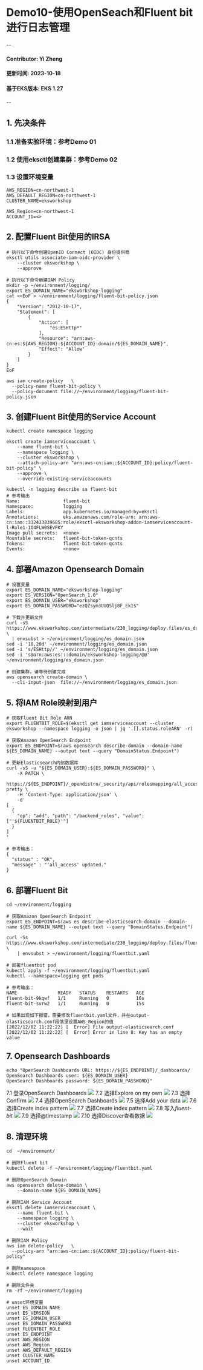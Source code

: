 # Demo10-使用OpenSeach和Fluent bit进行日志管理
--
#### Contributor: Yi Zheng
#### 更新时间: 2023-10-18
#### 基于EKS版本: EKS 1.27
--

## 1. 先决条件  
### 1.1 准备实验环境：参考Demo 01  
### 1.2 使用eksctl创建集群：参考Demo 02
### 1.3 设置环境变量
  
```
AWS_REGION=cn-northwest-1
AWS_DEFAULT_REGION=cn-northwest-1
CLUSTER_NAME=eksworkshop

AWS_Region=cn-northwest-1
ACCOUNT_ID=<>
```

## 2. 配置Fluent Bit使用的IRSA
```
# 执行以下命令创建OpenID Connect (OIDC) 身份提供商
eksctl utils associate-iam-oidc-provider \
    --cluster eksworkshop \
    --approve
    
# 执行以下命令新建IAM Policy
mkdir -p ~/environment/logging/
export ES_DOMAIN_NAME="eksworkshop-logging"
cat <<EoF > ~/environment/logging/fluent-bit-policy.json
{
    "Version": "2012-10-17",
    "Statement": [
        {
            "Action": [
                "es:ESHttp*"
            ],
            "Resource": "arn:aws-cn:es:${AWS_REGION}:${ACCOUNT_ID}:domain/${ES_DOMAIN_NAME}",
            "Effect": "Allow"
        }
    ]
}
EoF

aws iam create-policy   \
  --policy-name fluent-bit-policy \
  --policy-document file://~/environment/logging/fluent-bit-policy.json
```

## 3. 创建Fluent Bit使用的Service Account
```
kubectl create namespace logging

eksctl create iamserviceaccount \
    --name fluent-bit \
    --namespace logging \
    --cluster eksworkshop \
    --attach-policy-arn "arn:aws-cn:iam::${ACCOUNT_ID}:policy/fluent-bit-policy" \
    --approve \
    --override-existing-serviceaccounts

kubectl -n logging describe sa fluent-bit
# 参考输出
Name:                fluent-bit
Namespace:           logging
Labels:              app.kubernetes.io/managed-by=eksctl
Annotations:         eks.amazonaws.com/role-arn: arn:aws-cn:iam::332433839685:role/eksctl-eksworkshop-addon-iamserviceaccount-l-Role1-1O4FLW0SEVFKY
Image pull secrets:  <none>
Mountable secrets:   fluent-bit-token-qcnts
Tokens:              fluent-bit-token-qcnts
Events:              <none>
```

## 4. 部署Amazon Opensearch Domain
```
# 设置变量
export ES_DOMAIN_NAME="eksworkshop-logging"
export ES_VERSION="OpenSearch_1.0"
export ES_DOMAIN_USER="eksworkshop"
export ES_DOMAIN_PASSWORD="ezQZsym3UUQSlj8F_Ek1$"

# 下载并更新文件
curl -sS https://www.eksworkshop.com/intermediate/230_logging/deploy.files/es_domain.json \
  | envsubst > ~/environment/logging/es_domain.json
sed -i '18,20d' ~/environment/logging/es_domain.json
sed -i 's/ESHttp//' ~/environment/logging/es_domain.json
sed -i 's@arn:aws:es:::domain/eksworkshop-logging/@@' ~/environment/logging/es_domain.json
  
# 创建集群，请等待创建完成
aws opensearch create-domain \
  --cli-input-json  file://~/environment/logging/es_domain.json
```

## 5. 将IAM Role映射到用户
```
# 获取Fluent Bit Role ARN
export FLUENTBIT_ROLE=$(eksctl get iamserviceaccount --cluster eksworkshop --namespace logging -o json | jq '.[].status.roleARN' -r)

# 获取Amazon OpenSearch Endpoint
export ES_ENDPOINT=$(aws opensearch describe-domain --domain-name ${ES_DOMAIN_NAME} --output text --query "DomainStatus.Endpoint")

# 更新Elasticsearch内部数据库
curl -sS -u "${ES_DOMAIN_USER}:${ES_DOMAIN_PASSWORD}" \
    -X PATCH \
    https://${ES_ENDPOINT}/_opendistro/_security/api/rolesmapping/all_access?pretty \
    -H 'Content-Type: application/json' \
    -d'
[
  {
    "op": "add", "path": "/backend_roles", "value": ["'${FLUENTBIT_ROLE}'"]
  }
]
'

# 参考输出：
{
  "status" : "OK",
  "message" : "'all_access' updated."
}
```

## 6. 部署Fluent Bit
```
cd ~/environment/logging

# 获取Amazon OpenSearch Endpoint
export ES_ENDPOINT=$(aws es describe-elasticsearch-domain --domain-name ${ES_DOMAIN_NAME} --output text --query "DomainStatus.Endpoint")

curl -Ss https://www.eksworkshop.com/intermediate/230_logging/deploy.files/fluentbit.yaml \
    | envsubst > ~/environment/logging/fluentbit.yaml

# 部署fluentbit pod    
kubectl apply -f ~/environment/logging/fluentbit.yaml
kubectl --namespace=logging get pods

# 参考输出：
NAME               READY   STATUS    RESTARTS   AGE
fluent-bit-9kqwf   1/1     Running   0          16s
fluent-bit-svrw2   1/1     Running   0          15s

# 如果出现如下报错，需要修改fluentbit.yaml文件，并在output-elasticsearch.conf段落里设置AWS_Region的值
[2022/12/02 11:22:22] [  Error] File output-elasticsearch.conf
[2022/12/02 11:22:22] [  Error] Error in line 8: Key has an empty value
```

## 7. Opensearch Dashboards
```
echo "OpenSearch Dashboards URL: https://${ES_ENDPOINT}/_dashboards/
OpenSearch Dashboards user: ${ES_DOMAIN_USER}
OpenSearch Dashboards password: ${ES_DOMAIN_PASSWORD}"
```
7.1 登录OpenSearch Dashboards
![](https://www.eksworkshop.com/images/logging/opensearch_01.png)
7.2 选择Explore on my own
![](https://www.eksworkshop.com/images/logging/opensearch_02.png)
7.3 选择Confirm
![](https://www.eksworkshop.com/images/logging/opensearch_03.png)
7.4 选择OpenSearch Dashboards
![](https://www.eksworkshop.com/images/logging/opensearch_04.png)
7.5 选择Add your data
![](https://www.eksworkshop.com/images/logging/opensearch_05.png)
7.6 选择Create index pattern
![](https://www.eksworkshop.com/images/logging/opensearch_06.png)
7.7 选择Create index pattern
![](https://www.eksworkshop.com/images/logging/opensearch_06.png)
7.8 写入*fluent-bit*
![](https://www.eksworkshop.com/images/logging/opensearch_07.png)
7.9 选择@timestamp
![](https://www.eksworkshop.com/images/logging/opensearch_08.png)
7.10 选择Discover查看数据
![](https://www.eksworkshop.com/images/logging/opensearch_09.png)

## 8. 清理环境
```
cd  ~/environment/

# 删除Fluent bit
kubectl delete -f ~/environment/logging/fluentbit.yaml

# 删除OpenSearch Domain
aws opensearch delete-domain \
    --domain-name ${ES_DOMAIN_NAME}

# 删除IAM Service Account
eksctl delete iamserviceaccount \
    --name fluent-bit \
    --namespace logging \
    --cluster eksworkshop \
    --wait

# 删除IAM Policy
aws iam delete-policy   \
  --policy-arn "arn:aws-cn:iam::${ACCOUNT_ID}:policy/fluent-bit-policy"

# 删除namespace
kubectl delete namespace logging

# 删除文件夹
rm -rf ~/environment/logging

# unset环境变量
unset ES_DOMAIN_NAME
unset ES_VERSION
unset ES_DOMAIN_USER
unset ES_DOMAIN_PASSWORD
unset FLUENTBIT_ROLE
unset ES_ENDPOINT
unset AWS_REGION
unset AWS_Region
unset AWS_DEFAULT_REGION
unset CLUSTER_NAME 
unset ACCOUNT_ID
```
